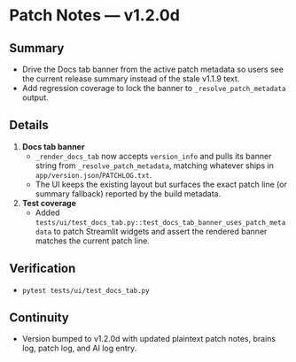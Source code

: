# Patch Notes — v1.2.0d

## Summary
- Drive the Docs tab banner from the active patch metadata so users see the current release summary instead of the stale v1.1.9 text.
- Add regression coverage to lock the banner to `_resolve_patch_metadata` output.

## Details
1. **Docs tab banner**
   - `_render_docs_tab` now accepts `version_info` and pulls its banner string from `_resolve_patch_metadata`, matching whatever ships in `app/version.json`/`PATCHLOG.txt`.
   - The UI keeps the existing layout but surfaces the exact patch line (or summary fallback) reported by the build metadata.
2. **Test coverage**
   - Added `tests/ui/test_docs_tab.py::test_docs_tab_banner_uses_patch_metadata` to patch Streamlit widgets and assert the rendered banner matches the current patch line.

## Verification
- `pytest tests/ui/test_docs_tab.py`

## Continuity
- Version bumped to v1.2.0d with updated plaintext patch notes, brains log, patch log, and AI log entry.

